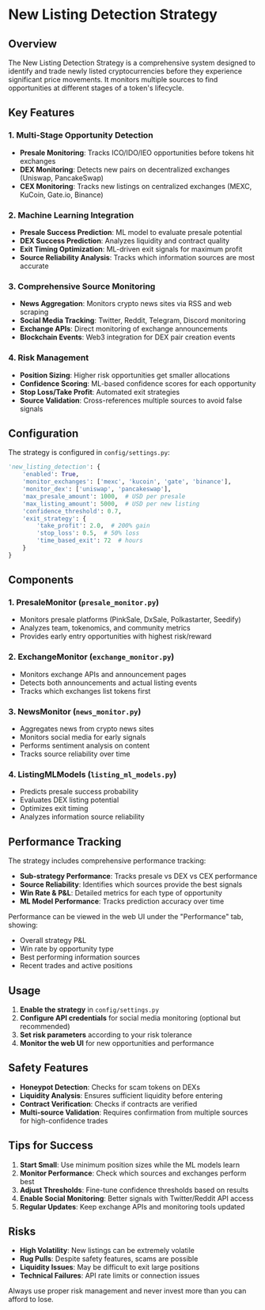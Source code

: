 # New Listing Detection Strategy

## Overview

The New Listing Detection Strategy is a comprehensive system designed to identify and trade newly listed cryptocurrencies before they experience significant price movements. It monitors multiple sources to find opportunities at different stages of a token's lifecycle.

## Key Features

### 1. **Multi-Stage Opportunity Detection**
- **Presale Monitoring**: Tracks ICO/IDO/IEO opportunities before tokens hit exchanges
- **DEX Monitoring**: Detects new pairs on decentralized exchanges (Uniswap, PancakeSwap)
- **CEX Monitoring**: Tracks new listings on centralized exchanges (MEXC, KuCoin, Gate.io, Binance)

### 2. **Machine Learning Integration**
- **Presale Success Prediction**: ML model to evaluate presale potential
- **DEX Success Prediction**: Analyzes liquidity and contract quality
- **Exit Timing Optimization**: ML-driven exit signals for maximum profit
- **Source Reliability Analysis**: Tracks which information sources are most accurate

### 3. **Comprehensive Source Monitoring**
- **News Aggregation**: Monitors crypto news sites via RSS and web scraping
- **Social Media Tracking**: Twitter, Reddit, Telegram, Discord monitoring
- **Exchange APIs**: Direct monitoring of exchange announcements
- **Blockchain Events**: Web3 integration for DEX pair creation events

### 4. **Risk Management**
- **Position Sizing**: Higher risk opportunities get smaller allocations
- **Confidence Scoring**: ML-based confidence scores for each opportunity
- **Stop Loss/Take Profit**: Automated exit strategies
- **Source Validation**: Cross-references multiple sources to avoid false signals

## Configuration

The strategy is configured in `config/settings.py`:

```python
'new_listing_detection': {
    'enabled': True,
    'monitor_exchanges': ['mexc', 'kucoin', 'gate', 'binance'],
    'monitor_dex': ['uniswap', 'pancakeswap'],
    'max_presale_amount': 1000,  # USD per presale
    'max_listing_amount': 5000,  # USD per new listing
    'confidence_threshold': 0.7,
    'exit_strategy': {
        'take_profit': 2.0,  # 200% gain
        'stop_loss': 0.5,  # 50% loss
        'time_based_exit': 72  # hours
    }
}
```

## Components

### 1. **PresaleMonitor** (`presale_monitor.py`)
- Monitors presale platforms (PinkSale, DxSale, Polkastarter, Seedify)
- Analyzes team, tokenomics, and community metrics
- Provides early entry opportunities with highest risk/reward

### 2. **ExchangeMonitor** (`exchange_monitor.py`)
- Monitors exchange APIs and announcement pages
- Detects both announcements and actual listing events
- Tracks which exchanges list tokens first

### 3. **NewsMonitor** (`news_monitor.py`)
- Aggregates news from crypto news sites
- Monitors social media for early signals
- Performs sentiment analysis on content
- Tracks source reliability over time

### 4. **ListingMLModels** (`listing_ml_models.py`)
- Predicts presale success probability
- Evaluates DEX listing potential
- Optimizes exit timing
- Analyzes information source reliability

## Performance Tracking

The strategy includes comprehensive performance tracking:

- **Sub-strategy Performance**: Tracks presale vs DEX vs CEX performance
- **Source Reliability**: Identifies which sources provide the best signals
- **Win Rate & P&L**: Detailed metrics for each type of opportunity
- **ML Model Performance**: Tracks prediction accuracy over time

Performance can be viewed in the web UI under the "Performance" tab, showing:
- Overall strategy P&L
- Win rate by opportunity type
- Best performing information sources
- Recent trades and active positions

## Usage

1. **Enable the strategy** in `config/settings.py`
2. **Configure API credentials** for social media monitoring (optional but recommended)
3. **Set risk parameters** according to your risk tolerance
4. **Monitor the web UI** for new opportunities and performance

## Safety Features

- **Honeypot Detection**: Checks for scam tokens on DEXs
- **Liquidity Analysis**: Ensures sufficient liquidity before entering
- **Contract Verification**: Checks if contracts are verified
- **Multi-source Validation**: Requires confirmation from multiple sources for high-confidence trades

## Tips for Success

1. **Start Small**: Use minimum position sizes while the ML models learn
2. **Monitor Performance**: Check which sources and exchanges perform best
3. **Adjust Thresholds**: Fine-tune confidence thresholds based on results
4. **Enable Social Monitoring**: Better signals with Twitter/Reddit API access
5. **Regular Updates**: Keep exchange APIs and monitoring tools updated

## Risks

- **High Volatility**: New listings can be extremely volatile
- **Rug Pulls**: Despite safety features, scams are possible
- **Liquidity Issues**: May be difficult to exit large positions
- **Technical Failures**: API rate limits or connection issues

Always use proper risk management and never invest more than you can afford to lose.
